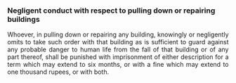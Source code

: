 ### Negligent conduct with respect to pulling down or repairing buildings
<div style="text-align: justify">

Whoever, in pulling down or repairing any building, knowingly or negligently omits to take such order with that building as is sufficient to guard against any probable danger to human life from the fall of that building or of any part thereof, shall be punished with imprisonment of either description for a term which may extend to six months, or with a fine which may extend to one thousand rupees, or with both.

</div>
